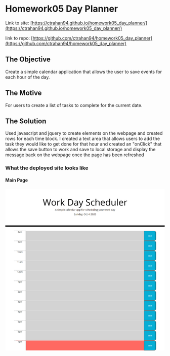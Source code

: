 # Homework05 Day Planner

Link to site: [https://ctrahan94.github.io/homework05_day_planner/](https://ctrahan94.github.io/homework05_day_planner/)

link to repo: [https://github.com/ctrahan94/homework05_day_planner](https://github.com/ctrahan94/homework05_day_planner) 

## The Objective

Create a simple calendar application that allows the user to save events for each hour of the day.

## The Motive
For users to create a list of tasks to complete for the current date.  

## The Solution
Used javascript and jquery to create elements on the webpage and created rows for each time block. I created a text area that allows users to add the task they would like to get done for that hour and created an "onClick" that allows the save button to work and save to local storage and display the message back on the webpage once the page has been refreshed

### What the deployed site looks like
#### Main Page
![Main Page](assets/images/dailyPlanner.png)


